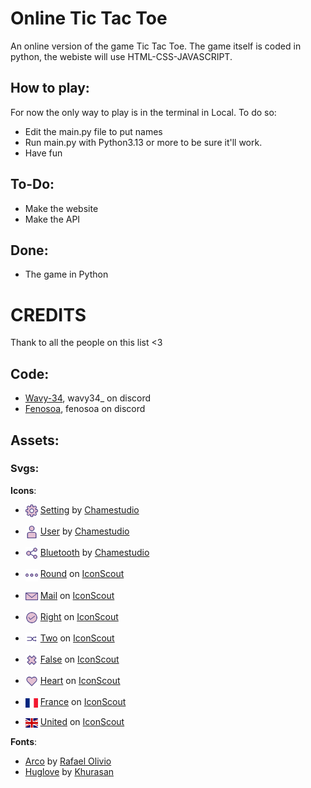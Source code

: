 # Online Tic Tac Toe
An online version of the game Tic Tac Toe. The game itself is coded in python, the webiste will use HTML-CSS-JAVASCRIPT.

## How to play:
For now the only way to play is in the terminal in Local. 
To do so:
- Edit the main.py file to put names
- Run main.py with Python3.13 or more to be sure it'll work.
- Have fun
## To-Do:
- Make the website
- Make the API

## Done:
- The game in Python

# CREDITS
Thank to all the people on this list <3
## Code:
- [Wavy-34](https://github.com/Wavy-34), wavy34_ on discord
- [Fenosoa](https://github.com/hugo-andriamaromanana), fenosoa on discord

## Assets:

### Svgs:
__Icons__:
- <img src="./Assets/svgs/credits/setting.svg" alt="Setting icon" width="20" style="vertical-align:middle;"/> <a href="https://iconscout.com/icons/setting" class="text-underline font-size-sm" target="_blank">Setting</a> by <a href="https://iconscout.com/contributors/chamedesign" class="text-underline font-size-sm">Chamestudio</a>
- <img src="./Assets/svgs/credits/user.svg" alt="User icon" width="20" style="vertical-align:middle;"/> <a href="https://iconscout.com/icons/user" class="text-underline font-size-sm" target="_blank">User</a> by <a href="https://iconscout.com/contributors/chamedesign" class="text-underline font-size-sm" target="_blank">Chamestudio</a>
- <img src="./Assets/svgs/credits/share.svg" alt="Share icon" width="20" style="vertical-align:middle;"/> <a href="https://iconscout.com/icons/bluetooth" class="text-underline font-size-sm" target="_blank">Bluetooth</a> by <a href="https://iconscout.com/contributors/chamedesign" class="text-underline font-size-sm" target="_blank">Chamestudio</a>
- <img src="./Assets/svgs/credits/triple_dot.svg" alt="Triple dot icon" width="20" style="vertical-align:middle;"/> <a href="https://iconscout.com/icons/round" class="text-underline font-size-sm" target="_blank">Round</a> on <a href="https://iconscout.com" class="text-underline font-size-sm">IconScout</a>
- <img src="./Assets/svgs/credits/mail.svg" alt="Mail icon" width="20" style="vertical-align:middle;"/> <a href="https://iconscout.com/icons/mail" class="text-underline font-size-sm" target="_blank">Mail</a> on <a href="https://iconscout.com" class="text-underline font-size-sm">IconScout</a>
- <img src="./Assets/svgs/credits/checkmark.svg" alt="Checkmark icon" width="20" style="vertical-align:middle;"/> <a href="https://iconscout.com/icons/right" class="text-underline font-size-sm" target="_blank">Right</a> on <a href="https://iconscout.com" class="text-underline font-size-sm">IconScout</a>
- <img src="./Assets/svgs/credits/switch.svg" alt="Switch icon" width="20" style="vertical-align:middle;"/> <a href="https://iconscout.com/icons/two" class="text-underline font-size-sm" target="_blank">Two</a> on <a href="https://iconscout.com" class="text-underline font-size-sm">IconScout</a>
- <img src="./Assets/svgs/credits/cross.svg" alt="Cross icon" width="20" style="vertical-align:middle;"/> <a href="https://iconscout.com/icons/false" class="text-underline font-size-sm" target="_blank">False</a> on <a href="https://iconscout.com" class="text-underline font-size-sm">IconScout</a>
- <img src="./Assets/svgs/credits/heart.svg" alt="Heart icon" width="20" style="vertical-align:middle;"/> <a href="https://iconscout.com/icons/heart" class="text-underline font-size-sm" target="_blank">Heart</a> on <a href="https://iconscout.com" class="text-underline font-size-sm">IconScout</a>

- <img src="./Assets/svgs/credits/france.svg" alt="France flag icon" width="20" style="vertical-align:middle;"/> <a href="https://iconscout.com/icons/france" class="text-underline font-size-sm" target="_blank">France</a> on <a href="https://iconscout.com" class="text-underline font-size-sm">IconScout</a>
- <img src="./Assets/svgs/credits/united.svg" alt="United Kingdom flag icon" width="20" style="vertical-align:middle;"/> <a href="https://iconscout.com/icons/united" class="text-underline font-size-sm" target="_blank">United</a> on <a href="https://iconscout.com" class="text-underline font-size-sm">IconScout</a>

__Fonts__:

- <a href="https://www.dafont.com/arco.font">Arco</a> by <a href="https://www.dafont.com/rafael-olivo.d7756">Rafael Olivio</a>
- <a href="https://www.dafont.com/huglove.font">Huglove</a> by <a href="https://www.dafont.com/khurasan.d5849">Khurasan</a>